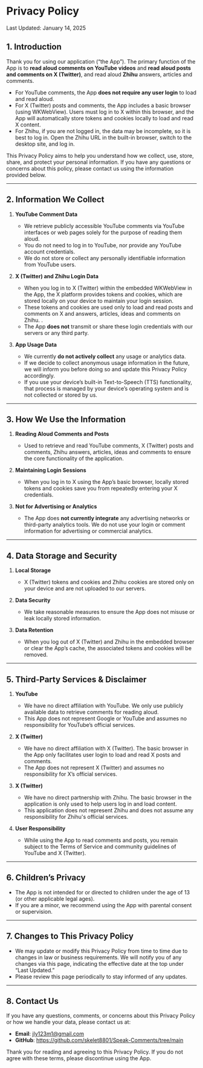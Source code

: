 # Privacy Policy

Last Updated: January 14, 2025

## 1. Introduction
Thank you for using our application (“the App”). The primary function of the App is to **read aloud comments on YouTube videos** and **read aloud posts and comments on X (Twitter)**, and read aloud **Zhihu** answers, articles and comments.  
- For YouTube comments, the App **does not require any user login** to load and read aloud.  
- For X (Twitter) posts and comments, the App includes a basic browser (using WKWebView). Users must log in to X within this browser, and the App will automatically store tokens and cookies locally to load and read X content.
- For Zhihu, if you are not logged in, the data may be incomplete, so it is best to log in. Open the Zhihu URL in the built-in browser, switch to the desktop site, and log in.

This Privacy Policy aims to help you understand how we collect, use, store, share, and protect your personal information. If you have any questions or concerns about this policy, please contact us using the information provided below.

---

## 2. Information We Collect
1. **YouTube Comment Data**  
   - We retrieve publicly accessible YouTube comments via YouTube interfaces or web pages solely for the purpose of reading them aloud.  
   - You do not need to log in to YouTube, nor provide any YouTube account credentials.  
   - We do not store or collect any personally identifiable information from YouTube users.

2. **X (Twitter) and Zhihu Login Data**  
   - When you log in to X (Twitter) within the embedded WKWebView in the App, the X platform provides tokens and cookies, which are stored locally on your device to maintain your login session.  
   - These tokens and cookies are used only to load and read posts and comments on X and answers, articles, ideas and comments on Zhihu. .  
   - The App **does not** transmit or share these login credentials with our servers or any third party.

3. **App Usage Data**  
   - We currently **do not actively collect** any usage or analytics data.  
   - If we decide to collect anonymous usage information in the future, we will inform you before doing so and update this Privacy Policy accordingly.  
   - If you use your device’s built-in Text-to-Speech (TTS) functionality, that process is managed by your device’s operating system and is not collected or stored by us.

---

## 3. How We Use the Information
1. **Reading Aloud Comments and Posts**  
   - Used to retrieve and read YouTube comments, X (Twitter) posts and comments, Zhihu answers, articles, ideas and comments to ensure the core functionality of the application.

2. **Maintaining Login Sessions**  
   - When you log in to X using the App’s basic browser, locally stored tokens and cookies save you from repeatedly entering your X credentials.

3. **Not for Advertising or Analytics**  
   - The App does **not currently integrate** any advertising networks or third-party analytics tools. We do not use your login or comment information for advertising or commercial analytics.

---

## 4. Data Storage and Security
1. **Local Storage**  
   - X (Twitter) tokens and cookies and Zhihu cookies are stored only on your device and are not uploaded to our servers.

2. **Data Security**  
   - We take reasonable measures to ensure the App does not misuse or leak locally stored information.

3. **Data Retention**  
   - When you log out of X (Twitter) and Zhihu in the embedded browser or clear the App’s cache, the associated tokens and cookies will be removed.

---

## 5. Third-Party Services & Disclaimer
1. **YouTube**  
   - We have no direct affiliation with YouTube. We only use publicly available data to retrieve comments for reading aloud.  
   - This App does not represent Google or YouTube and assumes no responsibility for YouTube’s official services.

2. **X (Twitter)**  
   - We have no direct affiliation with X (Twitter). The basic browser in the App only facilitates user login to load and read X posts and comments.  
   - The App does not represent X (Twitter) and assumes no responsibility for X’s official services.

3. **X (Twitter)**  
   - We have no direct partnership with Zhihu. The basic browser in the application is only used to help users log in and load content.
   - This application does not represent Zhihu and does not assume any responsibility for Zhihu's official services.
   
4. **User Responsibility**  
   - While using the App to read comments and posts, you remain subject to the Terms of Service and community guidelines of YouTube and X (Twitter).

---

## 6. Children’s Privacy
- The App is not intended for or directed to children under the age of 13 (or other applicable legal ages).  
- If you are a minor, we recommend using the App with parental consent or supervision.

---

## 7. Changes to This Privacy Policy
- We may update or modify this Privacy Policy from time to time due to changes in law or business requirements. We will notify you of any changes via this page, indicating the effective date at the top under “Last Updated.”  
- Please review this page periodically to stay informed of any updates.

---

## 8. Contact Us
If you have any questions, comments, or concerns about this Privacy Policy or how we handle your data, please contact us at:

- **Email**: jly123m1@gmail.com
- **GitHub**: https://github.com/skelet8801/Speak-Comments/tree/main

Thank you for reading and agreeing to this Privacy Policy. If you do not agree with these terms, please discontinue using the App.
